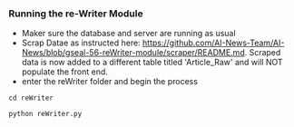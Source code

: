 ### Running the re-Writer Module

- Maker sure the database and server are running as usual 
- Scrap Datae as instructed here: https://github.com/AI-News-Team/AI-News/blob/gseal-56-reWriter-module/scraper/README.md.  Scraped data is now added to a different table titled 'Article_Raw' and will NOT populate the front end.
- enter the reWriter folder and begin the process

` cd reWriter `

` python reWriter.py `
